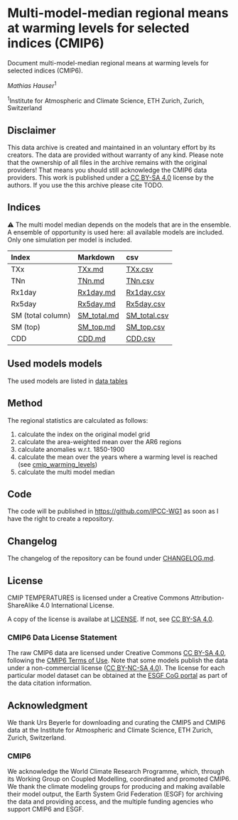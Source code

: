 #  Multi-model-median regional means at warming levels for selected indices (CMIP6)

Document multi-model-median regional means at warming levels for selected indices (CMIP6).

*Mathias Hauser*<sup>1</sup>

<sup>1</sup>Institute for Atmospheric and Climate Science, ETH Zurich, Zurich, Switzerland

## Disclaimer

This data archive is created and maintained in an voluntary effort by its creators. The data are provided without warranty of any kind. Please note that the ownership of all files in the archive remains with the original providers! That means you should still acknowledge the CMIP6 data providers. This work is published under a [CC BY-SA 4.0](http://creativecommons.org/licenses/by-sa/4.0/) license by the authors. If you use the this archive please cite TODO.

## Indices

:warning: The multi model median depends on the models that are in the ensemble. A ensemble of opportunity is used here: all available models are included. Only one simulation per model is included.

| Index     | Markdown | csv |
|:----------|:---------|:----|
|TXx|[TXx.md](indices/md/cmip_indices_regional_TXx.md)|[TXx.csv](indices/csv/cmip_indices_regional_TXx.csv)|
|TNn|[TNn.md](indices/md/cmip_indices_regional_TNn.md)|[TNn.csv](indices/csv/cmip_indices_regional_TNn.csv)|
|Rx1day|[Rx1day.md](indices/md/cmip_indices_regional_Rx1day.md)|[Rx1day.csv](indices/csv/cmip_indices_regional_Rx1day.csv)|
|Rx5day|[Rx5day.md](indices/md/cmip_indices_regional_Rx5day.md)|[Rx5day.csv](indices/csv/cmip_indices_regional_Rx5day.csv)|
|SM (total column)|[SM_total.md](indices/md/cmip_indices_regional_SM_total.md)|[SM_total.csv](indices/csv/cmip_indices_regional_SM_total.csv)|
|SM (top)|[SM_top.md](indices/md/cmip_indices_regional_SM_top.md)|[SM_top.csv](indices/csv/cmip_indices_regional_SM_top.csv)|
|CDD|[CDD.md](indices/md/cmip_indices_regional_CDD.md)|[CDD.csv](indices/csv/cmip_indices_regional_CDD.csv)|

## Used models models

The used models are listed in [data tables](indices/data_tables/)

## Method

The regional statistics are calculated as follows:

1. calculate the index on the original model grid
2. calculate the area-weighted mean over the AR6 regions
3. calculate anomalies w.r.t. 1850-1900
4. calculate the mean over the years where a warming level is reached (see [cmip_warming_levels](https://github.com/mathause/cmip_warming_levels))
5. calculate the multi model median

## Code
The code will be published in https://github.com/IPCC-WG1 as soon as I have the right to create a repository.

## Changelog

The changelog of the repository can be found under [CHANGELOG.md](CHANGELOG.md).


## License

CMIP TEMPERATURES is licensed under a Creative Commons Attribution-ShareAlike 4.0 International License.

A copy of the license is availabe at [LICENSE](LICENSE). If not, see [CC BY-SA 4.0](http://creativecommons.org/licenses/by-sa/4.0/).

### CMIP6 Data License Statement

The raw CMIP6 data are licensed under Creative Commons [CC BY-SA 4.0](https://creativecommons.org/licenses/by-sa/4.0), following the [CMIP6 Terms of Use](https://pcmdi.llnl.gov/CMIP6/TermsOfUse). Note that some models publish the data under a non-commercial license ([CC BY-NC-SA 4.0](https://creativecommons.org/licenses/by-nc-sa/4.0/)). The license for each particular model dataset can be obtained at the [ESGF CoG portal](https://esgf-node.llnl.gov/search/cmip6) as part of the data citation information.

## Acknowledgment

We thank Urs Beyerle for downloading and curating the CMIP5 and CMIP6 data at the Institute for Atmospheric and Climate Science, ETH Zurich, Zurich, Switzerland.

### CMIP6

We acknowledge the World Climate Research Programme, which, through its Working Group on Coupled Modelling, coordinated and promoted CMIP6. We thank the climate modeling groups for producing and making available their model output, the Earth System Grid Federation (ESGF) for archiving the data and providing access, and the multiple funding agencies who support CMIP6 and ESGF.

